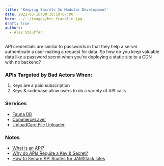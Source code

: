 ```yaml
---
title: 'Keeping Secrets In Modular Development'
date: 2021-03-16T00:38:50-07:00
hero: ../../images/btc-franklin.jpg
draft: true
authors:
  - Alex Stouffer
---
```


API credentials are similar to passwords in that they help a server authenticate a user making a request for data. So how do you keep valuable data like a password secret when you're deploying a static site to a CDN with no backend?

### APIs Targeted by Bad Actors When:

1. Keys are a paid subscription
2. Keys & codebase allow users to do a variety of API calls

### Services

- [Fauna DB](https://fauna.com/jamstack)
- [CommerceLayer](https://commercelayer.io/)
- [UploadCare File Uploader](https://uploadcare.com/discover/uploadcare/)

### Notes

- [What is an API?](https://stackoverflow.com/questions/1453073/what-is-an-api-key#:~:text=An%20API%20key%20simply%20identifies,to%20all%20of%20your%20data.)
- [Why do APIs Require a Key & Secret?](https://stackoverflow.com/questions/1482472/when-working-with-most-apis-why-do-they-require-two-types-of-authentication-na/1501112#1501112)
- [How to Secure API Routes for JAMStack sites](https://stepzen.com/blog/how-to-secure-api-routes-for-jamstack-sites)
